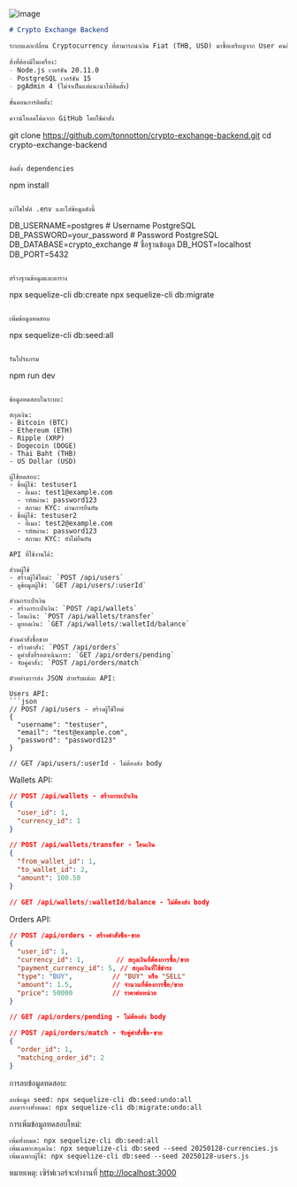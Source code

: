![image](https://github.com/user-attachments/assets/79855433-e66a-4f6b-b80c-3f10e3efd358)


```markdown
# Crypto Exchange Backend

ระบบแลกเปลี่ยน Cryptocurrency ที่สามารถนำเงิน Fiat (THB, USD) มาซื้อเหรียญจาก User คนอื่นๆในระบบ

สิ่งที่ต้องมีในเครื่อง:
- Node.js เวอร์ชัน 20.11.0
- PostgreSQL เวอร์ชัน 15
- pgAdmin 4 (ไม่จำเป็นแต่แนะนำให้ติดตั้ง)

ขั้นตอนการติดตั้ง:

ดาวน์โหลดโค้ดจาก GitHub โดยใช้คำสั่ง
```
git clone https://github.com/tonnotton/crypto-exchange-backend.git
cd crypto-exchange-backend
```

ติดตั้ง dependencies
```
npm install
```

แก้ไขไฟล์ .env และใส่ข้อมูลดังนี้
```
DB_USERNAME=postgres           # Username PostgreSQL
DB_PASSWORD=your_password      # Password PostgreSQL
DB_DATABASE=crypto_exchange    # ชื่อฐานข้อมูล
DB_HOST=localhost
DB_PORT=5432
```

สร้างฐานข้อมูลและตาราง
```
npx sequelize-cli db:create
npx sequelize-cli db:migrate
```

เพิ่มข้อมูลทดสอบ
```
npx sequelize-cli db:seed:all
```

รันโปรแกรม
```
npm run dev
```

ข้อมูลทดสอบในระบบ:

สกุลเงิน:
- Bitcoin (BTC)
- Ethereum (ETH)
- Ripple (XRP)
- Dogecoin (DOGE)
- Thai Baht (THB)
- US Dollar (USD)

ผู้ใช้ทดสอบ:
- ชื่อผู้ใช้: testuser1
  - อีเมล: test1@example.com
  - รหัสผ่าน: password123
  - สถานะ KYC: ผ่านการยืนยัน
- ชื่อผู้ใช้: testuser2
  - อีเมล: test2@example.com
  - รหัสผ่าน: password123
  - สถานะ KYC: ยังไม่ยืนยัน

API ที่ใช้งานได้:

ส่วนผู้ใช้
- สร้างผู้ใช้ใหม่: `POST /api/users`
- ดูข้อมูลผู้ใช้: `GET /api/users/:userId`

ส่วนกระเป๋าเงิน
- สร้างกระเป๋าเงิน: `POST /api/wallets`
- โอนเงิน: `POST /api/wallets/transfer`
- ดูยอดเงิน: `GET /api/wallets/:walletId/balance`

ส่วนคำสั่งซื้อขาย
- สร้างคำสั่ง: `POST /api/orders`
- ดูคำสั่งที่รอดำเนินการ: `GET /api/orders/pending`
- จับคู่คำสั่ง: `POST /api/orders/match`

ตัวอย่างการส่ง JSON สำหรับแต่ละ API:

Users API:
```json
// POST /api/users - สร้างผู้ใช้ใหม่
{
  "username": "testuser",
  "email": "test@example.com",
  "password": "password123"
}

// GET /api/users/:userId - ไม่ต้องส่ง body
```

Wallets API:
```json
// POST /api/wallets - สร้างกระเป๋าเงิน
{
  "user_id": 1,
  "currency_id": 1
}

// POST /api/wallets/transfer - โอนเงิน
{
  "from_wallet_id": 1,
  "to_wallet_id": 2,
  "amount": 100.50
}

// GET /api/wallets/:walletId/balance - ไม่ต้องส่ง body
```

Orders API:
```json
// POST /api/orders - สร้างคำสั่งซื้อ-ขาย
{
  "user_id": 1,
  "currency_id": 1,        // สกุลเงินที่ต้องการซื้อ/ขาย
  "payment_currency_id": 5, // สกุลเงินที่ใช้ชำระ
  "type": "BUY",          // "BUY" หรือ "SELL"
  "amount": 1.5,          // จำนวนที่ต้องการซื้อ/ขาย
  "price": 50000          // ราคาต่อหน่วย
}

// GET /api/orders/pending - ไม่ต้องส่ง body

// POST /api/orders/match - จับคู่คำสั่งซื้อ-ขาย
{
  "order_id": 1,
  "matching_order_id": 2
}
```

การลบข้อมูลทดสอบ:
```
ลบข้อมูล seed: npx sequelize-cli db:seed:undo:all
ลบตารางทั้งหมด: npx sequelize-cli db:migrate:undo:all
```

การเพิ่มข้อมูลทดสอบใหม่:
```
เพิ่มทั้งหมด: npx sequelize-cli db:seed:all
เพิ่มเฉพาะสกุลเงิน: npx sequelize-cli db:seed --seed 20250128-currencies.js
เพิ่มเฉพาะผู้ใช้: npx sequelize-cli db:seed --seed 20250128-users.js
```

หมายเหตุ:
เซิร์ฟเวอร์จะทำงานที่ [http://localhost:3000](http://localhost:3000)
```
